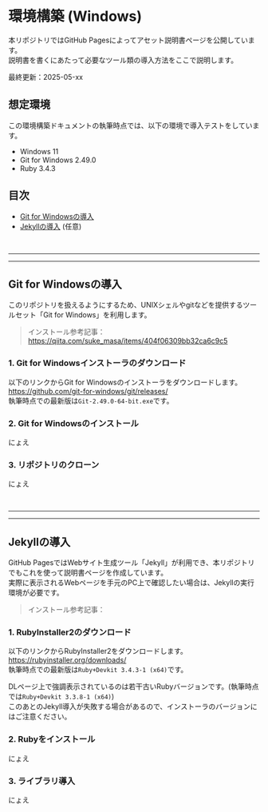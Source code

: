 
# 環境構築 (Windows)

本リポジトリではGitHub Pagesによってアセット説明書ページを公開しています。  
説明書を書くにあたって必要なツール類の導入方法をここで説明します。

最終更新：2025-05-xx

## 想定環境

この環境構築ドキュメントの執筆時点では、以下の環境で導入テストをしています。

- Windows 11
- Git for Windows 2.49.0
- Ruby 3.4.3

## 目次

- [Git for Windowsの導入](#git-for-windowsの導入)
- [Jekyllの導入](#jekyllの導入) (任意)



<br>

---
---

## Git for Windowsの導入

このリポジトリを扱えるようにするため、UNIXシェルやgitなどを提供するツールセット「Git for Windows」を利用します。

> インストール参考記事：https://qiita.com/suke_masa/items/404f06309bb32ca6c9c5

### 1. Git for Windowsインストーラのダウンロード

以下のリンクからGit for Windowsのインストーラをダウンロードします。  
https://github.com/git-for-windows/git/releases/  
執筆時点での最新版は`Git-2.49.0-64-bit.exe`です。

### 2. Git for Windowsのインストール

にょえ

### 3. リポジトリのクローン

にょえ



<br>

---
---

## Jekyllの導入

GitHub PagesではWebサイト生成ツール「Jekyll」が利用でき、本リポジトリでもこれを使って説明書ページを作成しています。  
実際に表示されるWebページを手元のPC上で確認したい場合は、Jekyllの実行環境が必要です。

> インストール参考記事：

### 1. RubyInstaller2のダウンロード

以下のリンクからRubyInstaller2をダウンロードします。  
https://rubyinstaller.org/downloads/  
執筆時点での最新版は`Ruby+Devkit 3.4.3-1 (x64)`です。

DLページ上で強調表示されているのは若干古いRubyバージョンです。(執筆時点では`Ruby+Devkit 3.3.8-1 (x64)`)  
このあとのJekyll導入が失敗する場合があるので、インストーラのバージョンにはご注意ください。

### 2. Rubyをインストール

にょえ

### 3. ライブラリ導入

にょえ




